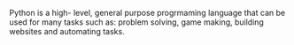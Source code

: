 Python is a high- level, general purpose progrmaming language that can be used for many tasks such as: problem solving, game making, building websites and automating tasks.